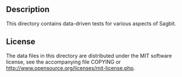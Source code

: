 Description
------------

This directory contains data-driven tests for various aspects of Sagbit.

License
--------

The data files in this directory are distributed under the MIT software
license, see the accompanying file COPYING or
http://www.opensource.org/licenses/mit-license.php.

